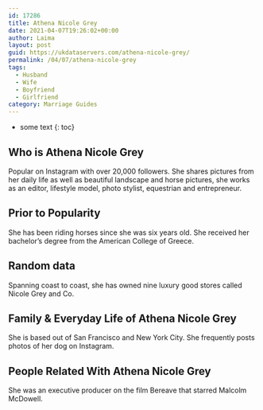 ```yaml
---
id: 17286
title: Athena Nicole Grey
date: 2021-04-07T19:26:02+00:00
author: Laima
layout: post
guid: https://ukdataservers.com/athena-nicole-grey/
permalink: /04/07/athena-nicole-grey
tags:
  - Husband
  - Wife
  - Boyfriend
  - Girlfriend
category: Marriage Guides
---
```


* some text
{: toc}


## Who is Athena Nicole Grey
                  
                  
                  
Popular on Instagram with over 20,000 followers. She shares pictures from her daily life as well as beautiful landscape and horse pictures, she works as an editor, lifestyle model, photo stylist, equestrian and entrepreneur. 
                  
              
            
              
            
                
                
                
## Prior to Popularity
                  
                  
                  
She has been riding horses since she was six years old. She received her bachelor&#8217;s degree from the American College of Greece. 
                  
              
            
              
            
                
                
                
## Random data
                  
                  
                  
Spanning coast to coast, she has owned nine luxury good stores called Nicole Grey and Co.
                  
              
            
              
            
                
                
                
## Family & Everyday Life of Athena Nicole Grey
                  
                  
                  
She is based out of San Francisco and New York City. She frequently posts photos of her dog on Instagram.
                  
              
            
              
            
                
                
                
## People Related With Athena Nicole Grey
                  
                  
                  
She was an executive producer on the film Bereave that starred Malcolm McDowell.
                  
              
            
              
            
                
              
            
              
              
            
            
              
            
          
          
          